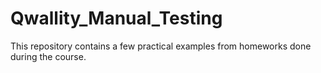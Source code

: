 # Qwallity_Manual_Testing
This repository contains a few practical examples from homeworks done during the course.
